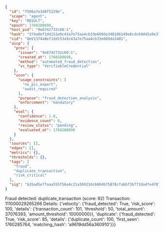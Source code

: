 ```json
{
  "id": "f506a7e3d8f5229e",
  "scope": "agent",
  "key": "RESULT",
  "epoch": 1760288698,
  "host_pid": "9e6742732c60:1",
  "hash": "374a8ef1dd153a9c43a7e75aa4cb33e609da340186149e8cdc69d45a9e37c013",
  "cid": "QmV1374a8ef1dd153a9c43a7e75aa4cb33e609da3401",
  "aicp": {
    "prov": {
      "issuer": "9e6742732c60:1",
      "created_at": 1760288698,
      "method": "automated_fraud_detection",
      "vc_type": "VerifiableCredential"
    },
    "ucon": {
      "usage_constraints": [
        "no_pii_export",
        "audit_required"
      ],
      "purpose": "fraud_detection_analysis",
      "enforcement": "mandatory"
    },
    "eval": {
      "confidence": 1.0,
      "evidence_count": 0,
      "review_status": "pending",
      "evaluated_at": 1760288698
    }
  },
  "sources": [],
  "edges": [],
  "metrics": {},
  "thresholds": {},
  "tags": [
    "fraud",
    "duplicate_transaction",
    "risk_critical"
  ],
  "sig": "b35ad5e7faaa555f56a4c21a36923dc6884b75878cfabbf3bf73da4fe47077c3"
}
```

Fraud detected: duplicate_transaction (score: 92)
Transaction: 111000029265266
Details: {'velocity': {'fraud_detected': True, 'risk_score': 100, 'details': {'transaction_count': 101, 'threshold': 50, 'total_amount': 37076393, 'amount_threshold': 10000000}}, 'duplicate': {'fraud_detected': True, 'risk_score': 85, 'details': {'duplicate_count': 100, 'first_seen': 1760285764, 'matching_hash': 'a9619dd56a360910'}}}